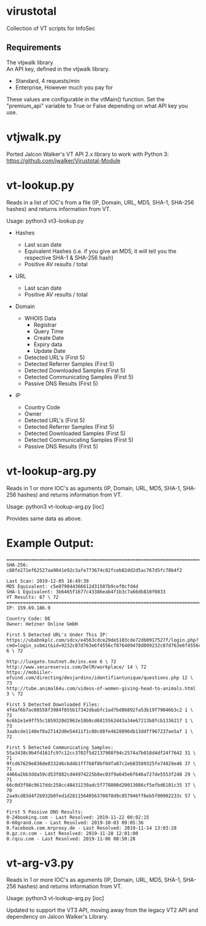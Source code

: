 # virustotal
Collection of VT scripts for InfoSec

## Requirements

The vtjwalk library  
An API key, defined in the vtjwalk library.  
- Standard, 4 requests/min
- Enterprise, However much you pay for

These values are configurable in the vtMain() function. Set the "premium_api" variable to True or False depending on what API key you use.

# vtjwalk.py

Ported Jalcon Walker's VT API 2.x library to work with Python 3:
https://github.com/jwalker/Virustotal-Module

# vt-lookup.py

Reads in a list of IOC's from a file (IP, Domain, URL, MD5, SHA-1, SHA-256 hashes) and returns information from VT.

Usage: python3 vt3-lookup.py

- Hashes
  - Last scan date
  - Equivalent Hashes (i.e. if you give an MD5, it will tell you the respective SHA-1 & SHA-256 hash)
  - Positive AV results / total
  
- URL
   - Last scan date
   - Positive AV results / total

- Domain
  - WHOIS Data
    - Registrar
    - Query Time
    - Create Date
    - Expiry data
    - Update Date
  - Detected URL's (First 5)
  - Detected Referrer Samples (First 5)
  - Detected Downloaded Samples (First 5)
  - Detected Communicating Samples (First 5)
  - Passive DNS Results (First 5)
    
- IP
  - Country Code
  - Owner
  - Detected URL's (First 5)
  - Detected Referrer Samples (First 5)
  - Detected Downloaded Samples (First 5)
  - Detected Communicating Samples (First 5)
  - Passive DNS Results (First 5)
  
# vt-lookup-arg.py

Reads in 1 or more IOC's as aguments (IP, Domain, URL, MD5, SHA-1, SHA-256 hashes) and returns information from VT.

Usage: python3 vt-lookup-arg.py [ioc]

Provides same data as above.


# Example Output:
```
========================================================================
SHA-256: c88fe271ef62527aa9041e92c3afe773674c82fceb82dd2d5ac767d5fc78b4f2

Last Scan: 2019-12-05 16:49:39
MD5 Equivalent: c5e079844366612d31507b9cef0cfd4d
SHA-1 Equivalent: 3b6465f1677c43386eab4f1b3c7a66db810f0833
VT Results: 67 \ 72
========================================================================
IP: 159.69.186.9

Country Code: DE
Owner: Hetzner Online GmbH

First 5 Detected URL's Under This IP:
https://ubabnkplc.com/sdcx/e4563cdce29de5103cde72db0917527f/login.php?cmd=login_submit&id=9232c87d763e6f4556cf876409478d099232c87d763e6f4556cf876409478d09&session=9232c87d763e6f4556cf876409478d099232c87d763e6f4556cf876409478d09 6 \ 72

http://luxgate.toutnet.de/ins.exe 6 \ 72
http://www.secureservis.com/DelM/workplace/ 14 \ 72
https://mobiiler-efuind.com/directing/desjardins/identifiantunique/questions.php 12 \ 73
http://tube.animal64u.com/videos-of-women-giving-head-to-animals.html 3 \ 72

First 5 Detected Downloaded Files:
4fdaf6b7ac08558f3984f855b17342dbabfc1ad7bd86892fa53b19f79046b3c2 1 \ 72
6c6b2e1e9f755c1859320d2962e18b0cd6815562d43a34e67213b8fcb1336217 1 \ 73
3aabcde1148ef8a27142d0e54411f1c88c88fe4628896db13ddff967237ae5af 1 \ 72

First 5 Detected Communicating Samples:
55a3438c9b4fd161fc97c12cc3702f5d2137908f94c2574a7b018d4df24f7642 31 \ 71
9fcd67629e836de8332d6cbd4b1ff768f8bf0dfa87c2eb03589325fe74829e46 37 \ 71
4466a2bb3dda59cd53f882cd44974225b8ec03f9a645e6f646a727de5553f248 29 \ 71
66c0d3f98c9617ddc258cc48431239adc5f778800d20013086cf5efbd6101c35 37 \ 70
2aa9cd83d4f2b932b0fed1d2811564056370870d9c857946ff6eb5f00902233c 57 \ 73

First 5 Passive DNS Results:
0-24booking.com - Last Resolved: 2019-11-22 00:02:15
0-60grand.com - Last Resolved: 2019-10-03 09:05:36
0.facebook.com.mrproxy.de - Last Resolved: 2019-11-14 13:03:28
0.gz.cn.com - Last Resolved: 2019-11-28 12:01:00
0.rqcu.com - Last Resolved: 2019-11-06 08:50:28

```
# vt-arg-v3.py
Reads in 1 or more IOC's as aguments (IP, Domain, URL, MD5, SHA-1, SHA-256 hashes) and returns information from VT.

Usage: python3 vt-lookup-arg.py [ioc]

Updated to support the VT3 API, moving away from the legacy VT2 API and dependency on Jalcon Walker's Library.
